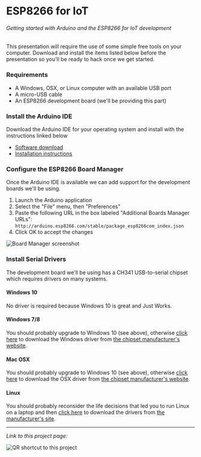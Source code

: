 # ESP8266 for IoT
###### Getting started with Arduino and the ESP8266 for IoT development

This presentation will require the use of some simple free tools on your computer.  Download and install the items listed below before the presentation so you'll be ready to hack once we get started.

### Requirements
- A Windows, OSX, or Linux computer with an available USB port
- A micro-USB cable
- An ESP8266 development board (we'll be providing this part)

### Install the Arduino IDE
Download the Arduino IDE for your operating system and install with the instructions linked below

- [Software download](http://www.arduino.cc/en/main/software)
- [Installation instructions](http://www.arduino.cc/en/Guide/HomePage)

### Configure the ESP8266 Board Manager
Once the Arduino IDE is available we can add support for the development boards we'll be using.

1. Launch the Arduino application
2. Select the "File" menu, then "Preferences"
3. Paste the following URL in the box labeled "Additional Boards Manager URLs": `http://arduino.esp8266.com/stable/package_esp8266com_index.json`
4. Click OK to accept the changes

![Board Manager screenshot](https://i.imgur.com/cvi7Hbl.png)

### Install Serial Drivers
The development board we'll be using has a CH341 USB-to-serial chipset which requires drivers on many systems.
#### Windows 10
No driver is required because Windows 10 is great and Just Works.
#### Windows 7/8
You should probably upgrade to Windows 10 (see above), otherwise [click here](http://www.wch.cn/downfile/5) to download the Windows driver from [the chipset manufacturer's website](https://translate.google.com/translate?hl=en&sl=zh-CN&u=http://www.wch.cn/download/CH341SER_ZIP.html).
#### Mac OSX
You should probably upgrade to Windows 10 (see above), otherwise [click here](http://www.wch.cn/downfile/178) to download the OSX driver from [the chipset manufacturer's website](https://translate.google.com/translate?hl=en&sl=zh-CN&u=http://www.wch.cn/download/CH341SER_MAC_ZIP.html).
#### Linux
You should probably reconsider the life decisions that led you to run Linux on a laptop and then [click here](http://www.wch.cn/downfile/177) to download the drivers from [the manufacturer's site](https://translate.google.com/translate?hl=en&sl=zh-CN&u=http://www.wch.cn/download/CH341SER_LINUX_ZIP.html).

---
*Link to this project page:*

![QR shortcut to this project](http://i.imgur.com/FNq8hDJ.png)
